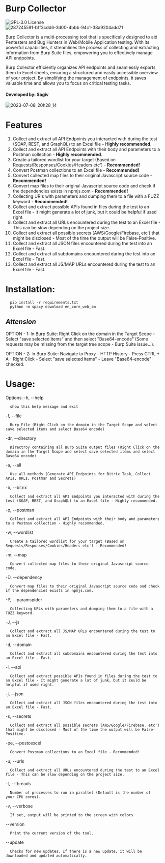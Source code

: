 # Burp Collector
![GPL-3.0 License](https://img.shields.io/badge/License-GPL3.0-green.svg) ![287245591-b1f3cdd6-3d00-4bbb-94c1-38a9204add71](https://github.com/sAjibuu/Upload_Bypass/assets/81802295/d654bec4-134b-4396-8a02-2480984e5aa7)

Burp Collector is a multi-processing tool that is specifically designed to aid Pentesters and Bug Hunters in Web/Mobile Application testing. With its powerful capabilities, it streamlines the process of collecting and extracting information from Burp Suite files, empowering you to effectively manage API endpoints.

Burp Collector efficiently organizes API endpoints and seamlessly exports them to Excel sheets, ensuring a structured and easily accessible overview of your project. By simplifying the management of endpoints, it saves valuable time and allows you to focus on critical testing tasks.
#### Developed by: Sagiv
![2023-07-08_20h28_14](https://github.com/sAjibuu/Burp_Collector/assets/81802295/a1839b35-e73b-4917-a762-7a3322e49a34)
# Features
1. Collect and extract all API Endpoints you interacted with during the test (SOAP, REST, and GraphQL) to an Excel file - **Highly recommended**.
2. Collect and extract all API Endpoints with their body and parameters to a Postman collection - **Highly recommended**.
3. Create a tailored wordlist for your target (Based on Requests/Responses/Cookies/Headers etc') - **Recommended!**
4. Convert Postman collections to an Excel file - **Recommended!**
5. Convert collected map files to their original Javascript source code - **Recommended!**
6. Convert map files to their original Javascript source code and check if the dependencies exists in npmjs.com - **Recommended!**
7. Collecting URIs with parameters and dumping them to a file with a FUZZ keyword - **Recommended!**
8. Collect and extract possible APIs found in files during the test to an Excel file - It might generate a lot of junk, but it could be helpful if used right.
9. Collect and extract all URLs encountered during the test to an Excel file - This can be slow depending on the project size.
10. Collect and extract all possible secrets (AWS/Google/Firebase, etc') that might be disclosed - Most of the time the output will be False-Positive.
11. Collect and extract all JSON files encountered during the test into an Excel file - Fast.
12. Collect and extract all subdomains encountered during the test into an Excel file - Fast.
13. Collect and extract all JS/MAP URLs encountered during the test to an Excel file - Fast.

# Installation: 

      pip install -r requirements.txt
      python -m spacy download en_core_web_sm

## ***Attension***

OPTION - 1: In Burp Suite: Right Click on the domain in the Target Scope - Select "save selected items" and then select "Base64-encode" (Some requests may be missing from the target tree scope - Burp Suite issue...).

OPTION - 2: In Burp Suite: Navigate to Proxy - HTTP History - Press CTRL + A - Right Click - Select "save selected items" - Leave "Base64-encode" checked.

# Usage:

Options:
  -h, --help            
  
      show this help message and exit
  
  -f, --file  
  
      Burp File (Right Click on the domain in the Target Scope and select save selected items and select Base64 encode)

  -dr, --directory  
  
      Directroy containing all Burp Suite output files (Right Click on the domain in the Target Scope and select save selected items and select Base64 encode)
      
  -a, --all  
  
      Use all methods (Generate API Endpoints for Bitrix Task, Collect APIs, URLs, Postman and Secrets)
      
  -b, --bitrix  
  
      Collect and extract all API Endpoints you interacted with during the test (SOAP, REST, and GraphQL) to an Excel file - Highly recommended.
      
   -p, --postman  
  
      Collect and extract all API Endpoints with their body and parameters to a Postman collection - Highly recommended.
  
   -w, --wordlist  
  
      Create a tailored wordlist for your target (Based on Requests/Responses/Cookies/Headers etc') - Recommended!

   -m, --map 
  
      Convert collected map files to their original Javascript source code.
      
   -D, --dependency
  
      Convert map files to their original Javascript source code and check if the dependencies exists in npmjs.com.
      
   -P, --paramspider 
  
      Collecting URLs with parameters and dumping them to a file with a FUZZ keyword.
      
   -J, --js 
  
      Collect and extract all JS/MAP URLs encountered during the test to an Excel file - Fast.
      
   -d, --domain
  
      Collect and extract all subdomains encountered during the test into an Excel file - Fast.
      
  -i, --api  
  
      Collect and extract possible APIs found in files during the test to an Excel file - It might generate a lot of junk, but it could be helpful if used right.
      
   -j, --json  
  
      Collect and extract all JSON files encountered during the test into an Excel file - Fast.   
      
  -s, --secrets  
  
      Collect and extract all possible secrets (AWS/Google/Firebase, etc') that might be disclosed - Most of the time the output will be False-Positive.
      
  -pe, --postoexcel  
  
      Convert Postman collections to an Excel file - Recommended! 
      
  -u, --urls  
  
      Collect and extract all URLs encountered during the test to an Excel file - This can be slow depending on the project size.
      
  -t, --threads  
  
      Number of processes to run in parallel (Default is the number of your CPU cores).
      
  -v, --verbose  
  
      If set, output will be printed to the screen with colors 
      
  --version  
  
      Print the current version of the tool.     
      
  --update
  
      Checks for new updates. If there is a new update, it will be downloaded and updated automatically.     
